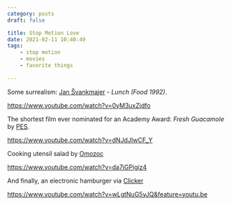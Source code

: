 ```yaml
---
category: posts
draft: false

title: Stop Motion Love
date: 2021-02-11 10:40:49
tags:
    - stop motion
    - movies
    - favorite things
    
---
```


Some surrealism: [Jan Švankmajer](https://en.wikipedia.org/wiki/Jan_%C5%A0vankmajer) - _Lunch (Food 1992)_.

https://www.youtube.com/watch?v=0yM3uxZjdfo

The shortest film ever nominated for an Academy Award: _Fresh Guacamole_ by [PES](https://www.youtube.com/user/PESfilm/featured).

https://www.youtube.com/watch?v=dNJdJIwCF_Y

Cooking utensil salad by [Omozoc](https://www.youtube.com/channel/UCo0Ek8Te0osbhI0WnhF3QzA)

https://www.youtube.com/watch?v=da7iGPigiz4

And finally, an electronic hamburger via [Clicker](https://www.youtube.com/channel/UCEj3EHFwSOfadwufHnZlNNQ)

https://www.youtube.com/watch?v=wLgtNuG5yJQ&feature=youtu.be
